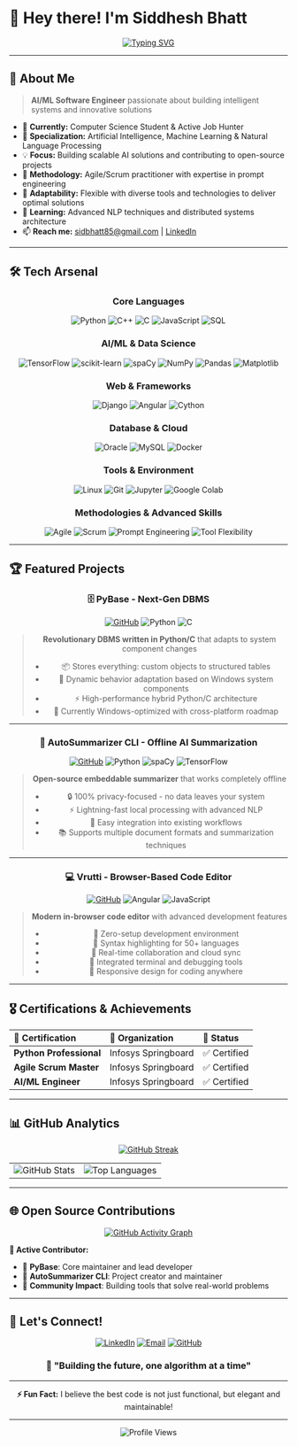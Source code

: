 # 👋 Hey there! I'm Siddhesh Bhatt

<div align="center">
  
[![Typing SVG](https://readme-typing-svg.herokuapp.com?font=Fira+Code&size=30&duration=3000&pause=1000&color=00D9FF&center=true&vCenter=true&width=600&lines=Software+Engineer;AI%2FML+%26+NLP+Specialist;Python+Developer;Open+Source+Contributor)](https://git.io/typing-svg)

</div>

---

## 🚀 About Me

> **AI/ML Software Engineer** passionate about building intelligent systems and innovative solutions

- 🎯 **Currently:** Computer Science Student & Active Job Hunter
- 🔬 **Specialization:** Artificial Intelligence, Machine Learning & Natural Language Processing
- 💡 **Focus:** Building scalable AI solutions and contributing to open-source projects
- 🚀 **Methodology:** Agile/Scrum practitioner with expertise in prompt engineering
- 🔧 **Adaptability:** Flexible with diverse tools and technologies to deliver optimal solutions
- 🌱 **Learning:** Advanced NLP techniques and distributed systems architecture
- 📫 **Reach me:** [sidbhatt85@gmail.com](mailto:sidbhatt85@gmail.com) | [LinkedIn](https://www.linkedin.com/in/siddheshbhatt/)

---

## 🛠️ Tech Arsenal

<div align="center">

### **Core Languages**
![Python](https://img.shields.io/badge/Python-3776AB?style=for-the-badge&logo=python&logoColor=white)
![C++](https://img.shields.io/badge/C++-00599C?style=for-the-badge&logo=cplusplus&logoColor=white)
![C](https://img.shields.io/badge/C-A8B9CC?style=for-the-badge&logo=c&logoColor=black)
![JavaScript](https://img.shields.io/badge/JavaScript-F7DF1E?style=for-the-badge&logo=javascript&logoColor=black)
![SQL](https://img.shields.io/badge/SQL-4479A1?style=for-the-badge&logo=postgresql&logoColor=white)

### **AI/ML & Data Science**
![TensorFlow](https://img.shields.io/badge/TensorFlow-FF6F00?style=for-the-badge&logo=tensorflow&logoColor=white)
![scikit-learn](https://img.shields.io/badge/scikit--learn-F7931E?style=for-the-badge&logo=scikit-learn&logoColor=white)
![spaCy](https://img.shields.io/badge/spaCy-09A3D5?style=for-the-badge&logo=spacy&logoColor=white)
![NumPy](https://img.shields.io/badge/NumPy-013243?style=for-the-badge&logo=numpy&logoColor=white)
![Pandas](https://img.shields.io/badge/Pandas-150458?style=for-the-badge&logo=pandas&logoColor=white)
![Matplotlib](https://img.shields.io/badge/Matplotlib-11557c?style=for-the-badge&logo=python&logoColor=white)

### **Web & Frameworks**
![Django](https://img.shields.io/badge/Django-092E20?style=for-the-badge&logo=django&logoColor=white)
![Angular](https://img.shields.io/badge/Angular-DD0031?style=for-the-badge&logo=angular&logoColor=white)
![Cython](https://img.shields.io/badge/ctypes-3776AB?style=for-the-badge&logo=python&logoColor=white)

### **Database & Cloud**
![Oracle](https://img.shields.io/badge/Oracle-F80000?style=for-the-badge&logo=oracle&logoColor=white)
![MySQL](https://img.shields.io/badge/MySQL-4479A1?style=for-the-badge&logo=mysql&logoColor=white)
![Docker](https://img.shields.io/badge/Docker-2496ED?style=for-the-badge&logo=docker&logoColor=white)

### **Tools & Environment**
![Linux](https://img.shields.io/badge/Linux-FCC624?style=for-the-badge&logo=linux&logoColor=black)
![Git](https://img.shields.io/badge/Git-F05032?style=for-the-badge&logo=git&logoColor=white)
![Jupyter](https://img.shields.io/badge/Jupyter-F37626?style=for-the-badge&logo=jupyter&logoColor=white)
![Google Colab](https://img.shields.io/badge/Google_Colab-F9AB00?style=for-the-badge&logo=googlecolab&logoColor=white)

### **Methodologies & Advanced Skills**
![Agile](https://img.shields.io/badge/Agile-0052CC?style=for-the-badge&logo=agile&logoColor=white)
![Scrum](https://img.shields.io/badge/Scrum-FF6B35?style=for-the-badge&logo=scrumalliance&logoColor=white)
![Prompt Engineering](https://img.shields.io/badge/Prompt_Engineering-00D4AA?style=for-the-badge&logo=openai&logoColor=white)
![Tool Flexibility](https://img.shields.io/badge/Tool_Adaptability-8A2BE2?style=for-the-badge&logo=tools&logoColor=white)

</div>

---

## 🏆 Featured Projects

<div align="center">

### 🗄️ **PyBase** - Next-Gen DBMS
[![GitHub](https://img.shields.io/badge/GitHub-181717?style=for-the-badge&logo=github&logoColor=white)](https://github.com/UnboundSB/PyBase)
![Python](https://img.shields.io/badge/Python-3776AB?style=flat-square&logo=python&logoColor=white)
![C](https://img.shields.io/badge/C-A8B9CC?style=flat-square&logo=c&logoColor=black)

> **Revolutionary DBMS written in Python/C** that adapts to system component changes
> - 📦 Stores everything: custom objects to structured tables
> - 🔄 Dynamic behavior adaptation based on Windows system components
> - ⚡ High-performance hybrid Python/C architecture
> - 🎯 Currently Windows-optimized with cross-platform roadmap

---

### 📝 **AutoSummarizer CLI** - Offline AI Summarization
[![GitHub](https://img.shields.io/badge/GitHub-181717?style=for-the-badge&logo=github&logoColor=white)](https://github.com/UnboundSB/AutoSummarizer-CLI)
![Python](https://img.shields.io/badge/Python-3776AB?style=flat-square&logo=python&logoColor=white)
![spaCy](https://img.shields.io/badge/spaCy-09A3D5?style=flat-square&logo=spacy&logoColor=white)
![TensorFlow](https://img.shields.io/badge/TensorFlow-FF6F00?style=flat-square&logo=tensorflow&logoColor=white)

> **Open-source embeddable summarizer** that works completely offline
> - 🔒 100% privacy-focused - no data leaves your system
> - ⚡ Lightning-fast local processing with advanced NLP
> - 🔧 Easy integration into existing workflows
> - 📚 Supports multiple document formats and summarization techniques

---

### 💻 **Vrutti** - Browser-Based Code Editor
[![GitHub](https://img.shields.io/badge/GitHub-181717?style=for-the-badge&logo=github&logoColor=white)](https://github.com/UnboundSB/Vrutti)
![Angular](https://img.shields.io/badge/Angular-DD0031?style=flat-square&logo=angular&logoColor=white)
![JavaScript](https://img.shields.io/badge/JavaScript-F7DF1E?style=flat-square&logo=javascript&logoColor=black)

> **Modern in-browser code editor** with advanced development features
> - 🚀 Zero-setup development environment
> - 🎨 Syntax highlighting for 50+ languages
> - 💾 Real-time collaboration and cloud sync
> - 🔧 Integrated terminal and debugging tools
> - 📱 Responsive design for coding anywhere

</div>

---

## 🎖️ Certifications & Achievements

<div align="center">

| 🏅 **Certification** | 🏢 **Organization** | 📅 **Status** |
|:---------------------|:---------------------|:---------------|
| **Python Professional** | Infosys Springboard | ✅ Certified |
| **Agile Scrum Master** | Infosys Springboard | ✅ Certified |
| **AI/ML Engineer** | Infosys Springboard | ✅ Certified |

</div>

---

## 📊 GitHub Analytics

<div align="center">
  
[![GitHub Streak](https://streak-stats.demolab.com?user=UnboundSB&theme=tokyonight&hide_border=true&border_radius=10)](https://git.io/streak-stats)

<table>
  <tr>
    <td>
      <img src="https://github-readme-stats.vercel.app/api?username=UnboundSB&show_icons=true&theme=tokyonight&hide_border=true&border_radius=10" alt="GitHub Stats"/>
    </td>
    <td>
      <img src="https://github-readme-stats.vercel.app/api/top-langs/?username=UnboundSB&layout=compact&theme=tokyonight&hide_border=true&border_radius=10" alt="Top Languages"/>
    </td>
  </tr>
</table>

</div>

---

## 🌐 Open Source Contributions

<div align="center">

[![GitHub Activity Graph](https://github-readme-activity-graph.vercel.app/graph?username=UnboundSB&theme=tokyo-night&hide_border=true)](https://github.com/UnboundSB)

</div>

**🚀 Active Contributor:**
- 🔧 **PyBase**: Core maintainer and lead developer
- 📝 **AutoSummarizer CLI**: Project creator and maintainer
- 🌟 **Community Impact**: Building tools that solve real-world problems

---

## 🤝 Let's Connect!

<div align="center">

[![LinkedIn](https://img.shields.io/badge/LinkedIn-0077B5?style=for-the-badge&logo=linkedin&logoColor=white)](https://www.linkedin.com/in/siddheshbhatt/)
[![Email](https://img.shields.io/badge/Email-D14836?style=for-the-badge&logo=gmail&logoColor=white)](mailto:sidbhatt85@gmail.com)
[![GitHub](https://img.shields.io/badge/GitHub-181717?style=for-the-badge&logo=github&logoColor=white)](https://github.com/UnboundSB)

### 💬 **"Building the future, one algorithm at a time"**

---

**⚡ Fun Fact:** I believe the best code is not just functional, but elegant and maintainable!

</div>

---

<div align="center">
  <img src="https://komarev.com/ghpvc/?username=UnboundSB&color=00d9ff&style=for-the-badge&label=PROFILE+VIEWS" alt="Profile Views"/>
</div>
